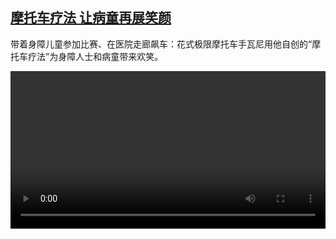<!--1678006027000-->
[摩托车疗法 让病童再展笑颜](https://www.dw.com/zh/%E6%91%A9%E6%89%98%E8%BD%A6%E7%96%97%E6%B3%95%20%E8%AE%A9%E7%97%85%E7%AB%A5%E5%86%8D%E5%B1%95%E7%AC%91%E9%A2%9C/a-64833888)
------

<p>带着身障儿童参加比赛、在医院走廊飙车：花式极限摩托车手瓦尼用他自创的“摩托车疗法”为身障人士和病童带来欢笑。</small></p><video src="https://tvdownloaddw-a.akamaihd.net/dwtv_video/flv/vdt_zh/2023/bchi230227_001_mototherapy_01r_AVC_1280x720.mp4" controls style="width:100%"></video>
